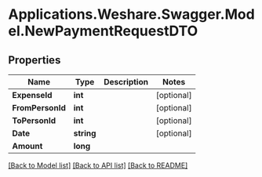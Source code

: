 # Applications.Weshare.Swagger.Model.NewPaymentRequestDTO

## Properties

Name | Type | Description | Notes
------------ | ------------- | ------------- | -------------
**ExpenseId** | **int** |  | [optional] 
**FromPersonId** | **int** |  | [optional] 
**ToPersonId** | **int** |  | [optional] 
**Date** | **string** |  | [optional] 
**Amount** | **long** |  | 

[[Back to Model list]](../README.md#documentation-for-models) [[Back to API list]](../README.md#documentation-for-api-endpoints) [[Back to README]](../README.md)

